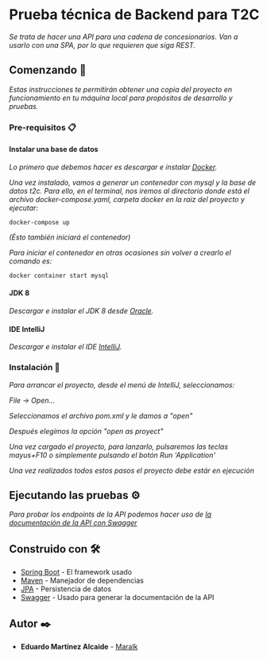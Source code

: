 # Prueba técnica de Backend para T2C
_Se trata de hacer una API para una cadena de concesionarios. Van a usarlo con una SPA, por lo que requieren que siga REST._

## Comenzando 🚀
_Estas instrucciones te permitirán obtener una copia del proyecto en funcionamiento en tu máquina local para propósitos de desarrollo y pruebas._


### Pre-requisitos 📋

#### Instalar una base de datos
_Lo primero que debemos hacer es descargar e instalar [Docker](https://docs.docker.com/get-docker/)._

_Una vez instalado, vamos a generar un contenedor con mysql y la base de datos t2c._
_Para ello, en el terminal, nos iremos al directorio donde está el archivo docker-compose.yaml, carpeta docker en la raiz del proyecto y ejecutar:_
```
docker-compose up
```
_(Ésto también iniciará el contenedor)_

_Para iniciar el contenedor en otras ocasiones sin volver a crearlo el comando es:_
```
docker container start mysql
```

#### JDK 8
_Descargar e instalar el JDK 8 desde [Oracle](https://www.oracle.com/es/java/technologies/javase/javase8-archive-downloads.html)._

#### IDE IntelliJ
_Descargar e instalar el IDE [IntelliJ](https://www.jetbrains.com/es-es/idea/download/)._

### Instalación 🔧
_Para arrancar el proyecto, desde el menú de IntelliJ, seleccionamos:_

_File -> Open..._

_Seleccionamos el archivo pom.xml y le damos a "open"_

_Después elegimos la opción "open as proyect"_

_Una vez cargado el proyecto, para lanzarlo, pulsaremos las teclas mayus+F10 o simplemente pulsando el botón Run 'Application'_

_Una vez realizados todos estos pasos el proyecto debe estár en ejecución_


## Ejecutando las pruebas ⚙️
_Para probar los endpoints de la API podemos hacer uso de [la documentación de la API con Swagger](http://localhost:8080/swagger-ui.html)_


## Construido con 🛠️
* [Spring Boot](https://docs.spring.io/spring-boot/docs/current/reference/htmlsingle/) - El framework usado
* [Maven](https://maven.apache.org/) - Manejador de dependencias
* [JPA](https://spring.io/projects/spring-data-jpa) - Persistencia de datos
* [Swagger](https://swagger.io/docs/) - Usado para generar la documentación de la API


## Autor ✒️
* **Eduardo Martínez Alcaide** - [Maralk](https://github.com/Maralk)
